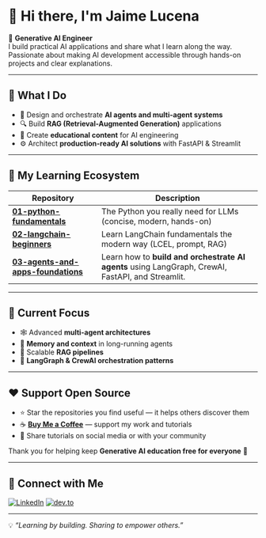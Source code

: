 # 👋 Hi there, I'm Jaime Lucena  

🤖 **Generative AI Engineer**  
I build practical AI applications and share what I learn along the way.
Passionate about making AI development accessible through hands-on projects and clear explanations.

---

## 🚀 What I Do  

- 🧠 Design and orchestrate **AI agents and multi-agent systems**  
- 🔍 Build **RAG (Retrieval-Augmented Generation)** applications  
- 📘 Create **educational content** for AI engineering  
- ⚙️ Architect **production-ready AI solutions** with FastAPI & Streamlit  

---

## 🧩 My Learning Ecosystem

| Repository | Description |
|-------------|-------------|
| [**01-python-fundamentals**](https://github.com/JaimeLucena/01-python-fundamentals) | The Python you really need for LLMs (concise, modern, hands-on) |
| [**02-langchain-beginners**](https://github.com/JaimeLucena/02-langchain-beginners) | Learn LangChain fundamentals the modern way (LCEL, prompt, RAG) |
| [**03-agents-and-apps-foundations**](https://github.com/JaimeLucena/03-agents-and-apps-foundations) | Learn how to **build and orchestrate AI agents** using LangGraph, CrewAI, FastAPI, and Streamlit. |

---

## 🎯 Current Focus  

- 🕸️ Advanced **multi-agent architectures**  
- 🧩 **Memory and context** in long-running agents  
- 🚀 Scalable **RAG pipelines**  
- 🧱 **LangGraph & CrewAI orchestration patterns**  

---

## ❤️ Support Open Source  

- ⭐ Star the repositories you find useful — it helps others discover them  
- ☕ [**Buy Me a Coffee**](https://www.buymeacoffee.com/jaimelucena) — support my work and tutorials  
- 📢 Share tutorials on social media or with your community  

Thank you for helping keep **Generative AI education free for everyone** 🙏  

---

## 🔗 Connect with Me  

[![LinkedIn](https://img.shields.io/badge/LinkedIn-0077B5?logo=linkedin&logoColor=white)](https://linkedin.com/in/jaime-lucena-130524254/)
[![dev.to](https://img.shields.io/badge/dev.to-000000?logo=devdotto&logoColor=white)](https://forem.com/jaime_lucenaprez_3f7722)

---

💡 _“Learning by building. Sharing to empower others.”_
